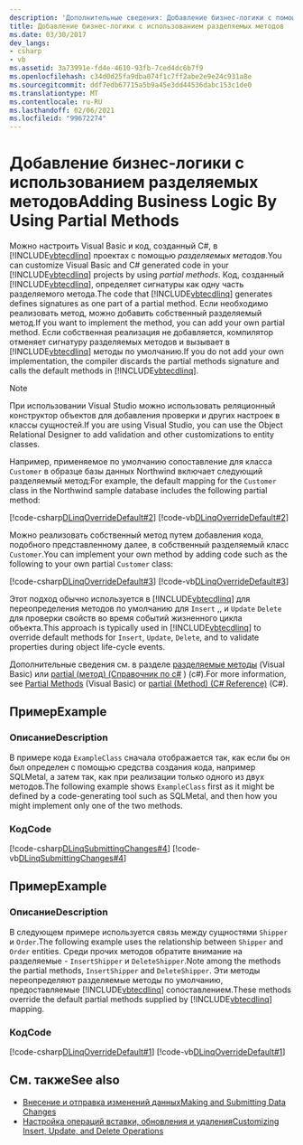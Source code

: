 ```yaml
---
description: 'Дополнительные сведения: Добавление бизнес-логики с помощью разделяемых методов'
title: Добавление бизнес-логики с использованием разделяемых методов
ms.date: 03/30/2017
dev_langs:
- csharp
- vb
ms.assetid: 3a73991e-fd4e-4610-93fb-7ced4dc6b7f9
ms.openlocfilehash: c34d0d25fa9dba074f1c7ff2abe2e9e24c931a8e
ms.sourcegitcommit: ddf7edb67715a5b9a45e3dd44536dabc153c1de0
ms.translationtype: MT
ms.contentlocale: ru-RU
ms.lasthandoff: 02/06/2021
ms.locfileid: "99672274"
---
```

# <a name="adding-business-logic-by-using-partial-methods"></a><span data-ttu-id="3824c-103">Добавление бизнес-логики с использованием разделяемых методов</span><span class="sxs-lookup"><span data-stu-id="3824c-103">Adding Business Logic By Using Partial Methods</span></span>

<span data-ttu-id="3824c-104">Можно настроить Visual Basic и код, созданный C#, в [!INCLUDE[vbtecdlinq](../../../../../../includes/vbtecdlinq-md.md)] проектах с помощью *разделяемых методов*.</span><span class="sxs-lookup"><span data-stu-id="3824c-104">You can customize Visual Basic and C# generated code in your [!INCLUDE[vbtecdlinq](../../../../../../includes/vbtecdlinq-md.md)] projects by using *partial methods*.</span></span> <span data-ttu-id="3824c-105">Код, созданный [!INCLUDE[vbtecdlinq](../../../../../../includes/vbtecdlinq-md.md)], определяет сигнатуры как одну часть разделяемого метода.</span><span class="sxs-lookup"><span data-stu-id="3824c-105">The code that [!INCLUDE[vbtecdlinq](../../../../../../includes/vbtecdlinq-md.md)] generates defines signatures as one part of a partial method.</span></span> <span data-ttu-id="3824c-106">Если необходимо реализовать метод, можно добавить собственный разделяемый метод.</span><span class="sxs-lookup"><span data-stu-id="3824c-106">If you want to implement the method, you can add your own partial method.</span></span> <span data-ttu-id="3824c-107">Если собственная реализация не добавляется, компилятор отменяет сигнатуру разделяемых методов и вызывает в [!INCLUDE[vbtecdlinq](../../../../../../includes/vbtecdlinq-md.md)] методы по умолчанию.</span><span class="sxs-lookup"><span data-stu-id="3824c-107">If you do not add your own implementation, the compiler discards the partial methods signature and calls the default methods in [!INCLUDE[vbtecdlinq](../../../../../../includes/vbtecdlinq-md.md)].</span></span>  
  
> [!NOTE]
> <span data-ttu-id="3824c-108">При использовании Visual Studio можно использовать реляционный конструктор объектов для добавления проверки и других настроек в классы сущностей.</span><span class="sxs-lookup"><span data-stu-id="3824c-108">If you are using Visual Studio, you can use the Object Relational Designer to add validation and other customizations to entity classes.</span></span>  
  
 <span data-ttu-id="3824c-109">Например, применяемое по умолчанию сопоставление для класса `Customer` в образце базы данных Northwind включает следующий разделяемый метод:</span><span class="sxs-lookup"><span data-stu-id="3824c-109">For example, the default mapping for the `Customer` class in the Northwind sample database includes the following partial method:</span></span>  
  
 [!code-csharp[DLinqOverrideDefault#2](../../../../../../samples/snippets/csharp/VS_Snippets_Data/DLinqOverrideDefault/cs/northwind.cs#2)]
 [!code-vb[DLinqOverrideDefault#2](../../../../../../samples/snippets/visualbasic/VS_Snippets_Data/DLinqOverrideDefault/vb/northwind.vb#2)]  
  
 <span data-ttu-id="3824c-110">Можно реализовать собственный метод путем добавления кода, подобного представленному далее, в собственный разделяемый класс `Customer`.</span><span class="sxs-lookup"><span data-stu-id="3824c-110">You can implement your own method by adding code such as the following to your own partial `Customer` class:</span></span>  
  
 [!code-csharp[DLinqOverrideDefault#3](../../../../../../samples/snippets/csharp/VS_Snippets_Data/DLinqOverrideDefault/cs/Program.cs#3)]
 [!code-vb[DLinqOverrideDefault#3](../../../../../../samples/snippets/visualbasic/VS_Snippets_Data/DLinqOverrideDefault/vb/Module1.vb#3)]  
  
 <span data-ttu-id="3824c-111">Этот подход обычно используется в [!INCLUDE[vbtecdlinq](../../../../../../includes/vbtecdlinq-md.md)] для переопределения методов по умолчанию для `Insert` ,, и `Update` `Delete` для проверки свойств во время событий жизненного цикла объекта.</span><span class="sxs-lookup"><span data-stu-id="3824c-111">This approach is typically used in [!INCLUDE[vbtecdlinq](../../../../../../includes/vbtecdlinq-md.md)] to override default methods for `Insert`, `Update`, `Delete`, and to validate properties during object life-cycle events.</span></span>  
  
 <span data-ttu-id="3824c-112">Дополнительные сведения см. в разделе [разделяемые методы](../../../../../visual-basic/programming-guide/language-features/procedures/partial-methods.md) (Visual Basic) или [partial (метод) (Справочник по c#](../../../../../csharp/language-reference/keywords/partial-method.md) ) (c#).</span><span class="sxs-lookup"><span data-stu-id="3824c-112">For more information, see [Partial Methods](../../../../../visual-basic/programming-guide/language-features/procedures/partial-methods.md) (Visual Basic) or [partial (Method) (C# Reference)](../../../../../csharp/language-reference/keywords/partial-method.md) (C#).</span></span>  
  
## <a name="example"></a><span data-ttu-id="3824c-113">Пример</span><span class="sxs-lookup"><span data-stu-id="3824c-113">Example</span></span>  
  
### <a name="description"></a><span data-ttu-id="3824c-114">Описание</span><span class="sxs-lookup"><span data-stu-id="3824c-114">Description</span></span>  

 <span data-ttu-id="3824c-115">В примере кода `ExampleClass` сначала отображается так, как если бы он был определен с помощью средства создания кода, например SQLMetal, а затем так, как при реализации только одного из двух методов.</span><span class="sxs-lookup"><span data-stu-id="3824c-115">The following example shows `ExampleClass` first as it might be defined by a code-generating tool such as SQLMetal, and then how you might implement only one of the two methods.</span></span>  
  
### <a name="code"></a><span data-ttu-id="3824c-116">Код</span><span class="sxs-lookup"><span data-stu-id="3824c-116">Code</span></span>  

 [!code-csharp[DLinqSubmittingChanges#4](../../../../../../samples/snippets/csharp/VS_Snippets_Data/DLinqSubmittingChanges/cs/Program.cs#4)]
 [!code-vb[DLinqSubmittingChanges#4](../../../../../../samples/snippets/visualbasic/VS_Snippets_Data/DLinqSubmittingChanges/vb/Module1.vb#4)]  
  
## <a name="example"></a><span data-ttu-id="3824c-117">Пример</span><span class="sxs-lookup"><span data-stu-id="3824c-117">Example</span></span>  
  
### <a name="description"></a><span data-ttu-id="3824c-118">Описание</span><span class="sxs-lookup"><span data-stu-id="3824c-118">Description</span></span>  

 <span data-ttu-id="3824c-119">В следующем примере используется связь между сущностями `Shipper` и `Order`.</span><span class="sxs-lookup"><span data-stu-id="3824c-119">The following example uses the relationship between `Shipper` and `Order` entities.</span></span> <span data-ttu-id="3824c-120">Среди прочих методов обратите внимание на разделяемые - `InsertShipper` и `DeleteShipper`.</span><span class="sxs-lookup"><span data-stu-id="3824c-120">Note among the methods the partial methods, `InsertShipper` and `DeleteShipper`.</span></span> <span data-ttu-id="3824c-121">Эти методы переопределяют разделяемые методы по умолчанию, предоставляемые [!INCLUDE[vbtecdlinq](../../../../../../includes/vbtecdlinq-md.md)] сопоставлением.</span><span class="sxs-lookup"><span data-stu-id="3824c-121">These methods override the default partial methods supplied by [!INCLUDE[vbtecdlinq](../../../../../../includes/vbtecdlinq-md.md)] mapping.</span></span>  
  
### <a name="code"></a><span data-ttu-id="3824c-122">Код</span><span class="sxs-lookup"><span data-stu-id="3824c-122">Code</span></span>  

 [!code-csharp[DLinqOverrideDefault#1](../../../../../../samples/snippets/csharp/VS_Snippets_Data/DLinqOverrideDefault/cs/northwind.cs#1)]
 [!code-vb[DLinqOverrideDefault#1](../../../../../../samples/snippets/visualbasic/VS_Snippets_Data/DLinqOverrideDefault/vb/northwind.vb#1)]  
  
## <a name="see-also"></a><span data-ttu-id="3824c-123">См. также</span><span class="sxs-lookup"><span data-stu-id="3824c-123">See also</span></span>

- [<span data-ttu-id="3824c-124">Внесение и отправка изменений данных</span><span class="sxs-lookup"><span data-stu-id="3824c-124">Making and Submitting Data Changes</span></span>](making-and-submitting-data-changes.md)
- [<span data-ttu-id="3824c-125">Настройка операций вставки, обновления и удаления</span><span class="sxs-lookup"><span data-stu-id="3824c-125">Customizing Insert, Update, and Delete Operations</span></span>](customizing-insert-update-and-delete-operations.md)
